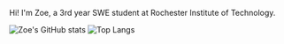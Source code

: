 Hi! I'm Zoe, a 3rd year SWE student at Rochester Institute of Technology.

![Zoe's GitHub stats](https://github-readme-stats.vercel.app/api?username=zizz-0&show_icons=true&hide=stars&bg_color=00000000&title_color=68a2d9&text_color=70449c&hide_rank=true&ring_color=824db8&icon_color=68a2d9&line_height=24) ![Top Langs](https://github-readme-stats.vercel.app/api/top-langs/?username=zizz-0&layout=compact&bg_color=00000000&title_color=68a2d9&text_color=70449c&size_weight=0.5&count_weight=0.5)
